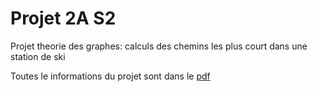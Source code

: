 # Projet 2A S2
 Projet theorie des graphes: calculs des chemins les plus court dans une station de ski

Toutes le informations du projet sont dans le [pdf](pdf/Projet_ING2_TG_2021_station_ski_v2.pdf)
